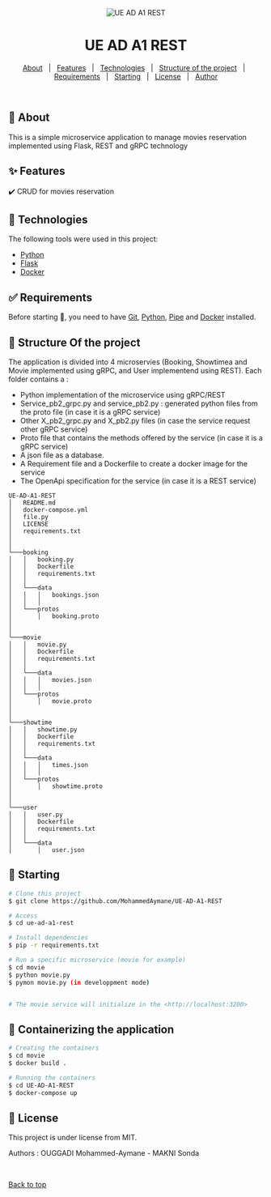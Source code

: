 <div align="center" id="top"> 
  <img src="./.github/app.gif" alt="UE AD A1 REST" />
</div>

<h1 align="center">UE AD A1 REST</h1>

<p align="center">
  <a href="#dart-about">About</a> &#xa0; | &#xa0; 
  <a href="#sparkles-features">Features</a> &#xa0; | &#xa0;
  <a href="#rocket-technologies">Technologies</a> &#xa0; | &#xa0;
  <a href="#dart_check_mark-Structure Of the project">Structure of the project</a> &#xa0; | &#xa0;
  <a href="#white_check_mark-requirements">Requirements</a> &#xa0; | &#xa0;
  <a href="#checkered_flag-starting">Starting</a> &#xa0; | &#xa0;
  <a href="#memo-license">License</a> &#xa0; | &#xa0;
  <a href="https://github.com/{{YOUR_GITHUB_USERNAME}}" target="_blank">Author</a>
</p>

<br>

## :dart: About ##

This is a simple microservice application to manage movies reservation implemented using Flask, REST and gRPC technology
## :sparkles: Features ##

:heavy_check_mark: CRUD for movies reservation


## :rocket: Technologies ##

The following tools were used in this project:

- [Python](https://www.python.org/)
- [Flask](https://flask.palletsprojects.com/)
- [Docker](https://www.docker.com/)

## :white_check_mark: Requirements ##

Before starting :checkered_flag:, you need to have [Git](https://git-scm.com), [Python](https://www.python.org/), [Pipe](https://pypi.org/project/pip/) and [Docker](https://www.docker.com/) installed.


## :dart: Structure Of the project ##

The application is divided into 4 microservies (Booking, Showtimea and Movie implemented using gRPC, and User implementend using REST). 
Each folder contains a :
  - Python implementation of the microservice using gRPC/REST 
  - Service_pb2_grpc.py and service_pb2.py : generated python files from the proto file (in case it is a gRPC service)
  - Other X_pb2_grpc.py and X_pb2.py files (in case the service request other gRPC service)
  - Proto file that contains the methods offered by the service (in case it is a gRPC service)
  - A json file as a database.
  - A Requirement file and a Dockerfile to create a docker image for the service
  - The OpenApi specification for the service (in case it is a REST service)
```
UE-AD-A1-REST
│   README.md
│   docker-compose.yml
│   file.py
│   LICENSE
│   requirements.txt  
│
│ 
└───booking
│   │   booking.py
│   │   Dockerfile
│   │   requirements.txt
│   │
│   └───data
│   │   │   bookings.json
│   │   │
│   └───protos
│       │   booking.proto
│   
│ 
└───movie
│   │   movie.py
│   │   Dockerfile
│   │   requirements.txt
│   │
│   └───data
│   │   │   movies.json
│   │   │
│   └───protos
│       │   movie.proto
│   
│ 
└───showtime
│   │   showtime.py
│   │   Dockerfile
│   │   requirements.txt
│   │
│   └───data
│   │   │   times.json
│   │   │
│   └───protos
│       │   showtime.proto
│   
│ 
└───user
│   │   user.py
│   │   Dockerfile
│   │   requirements.txt
│   │
│   └───data
│       │   user.json
```

## :checkered_flag: Starting ##

```bash
# Clone this project
$ git clone https://github.com/MohammedAymane/UE-AD-A1-REST

# Access
$ cd ue-ad-a1-rest

# Install dependencies
$ pip -r requirements.txt

# Run a specific microservice (movie for example)
$ cd movie
$ python movie.py
$ pymon movie.py (in developpment mode)


# The movie service will initialize in the <http://localhost:3200>
```
## :checkered_flag: Containerizing the application ##
```bash
# Creating the containers
$ cd movie
$ docker build .

# Running the containers
$ cd UE-AD-A1-REST
$ docker-compose up

```

## :memo: License ##

This project is under license from MIT.


Authors : OUGGADI Mohammed-Aymane - MAKNI Sonda

&#xa0;

<a href="#top">Back to top</a>
